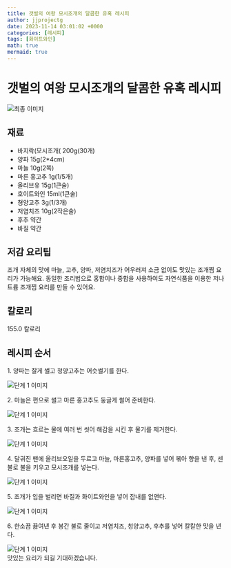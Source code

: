 ```yaml
---
title: 갯벌의 여왕 모시조개의 달콤한 유혹 레시피
author: jjprojectg
date: 2023-11-14 03:01:02 +0000
categories: [레시피]
tags: [화이트와인]
math: true
mermaid: true
---
```

<meta name="og:type" content="website"/>
<meta charset="UTF-8"/>
<div class="header">
  <h1>갯벌의 여왕 모시조개의 달콤한 유혹 레시피</h1>
</div>

<div class="container my-4">
  <div class="row">
    <div class="col-12 col-md-6">
      <div class="recipe-image">
        <img src="http://www.foodsafetykorea.go.kr/uploadimg/20161205/20161205092004_1480940404421.jpg" class="step-image" alt="최종 이미지"/>
      </div>
    </div>
    <div class="col-12 col-md-6">
      <div class="ingredients">
        <h2>재료</h2>
        <ul class="card">
          <li> 바지락(모시조개( 200g(30개) </li>
          <li>  양파 15g(2*4cm) </li>
          <li>  마늘 10g(2쪽) </li>
          <li>  마른 홍고추 1g(1/5개) </li>
          <li>  올리브유 15g(1큰술) </li>
          <li>  호이트와인 15ml(1큰술) </li>
          <li>  쳥양고추 3g(1/3개) </li>
          <li>  저염치즈 10g(2작은술) </li>
          <li>  후추 약간 </li>
          <li>  바질 약간 </li>
</ul>
      </div>
    </div>
    <div class="col-12 col-md-6">
      <div class="ingredients">
        <h2>저감 요리팁</h2>
        <div class="card"> 
          <p>
            조개 자체의 맛에 마늘, 고추, 양파, 저염치즈가 어우러져 소금 없이도 맛있는 조개찜 요리가 가능해요. 동일한 조리법으로 홍합이나 중합을 사용하여도 자연식품을 이용한 저나트륨 조개찜 요리를 만들 수 있어요.
          </p>
        </div>
      </div>
      <div class="ingredients">
        <h2>칼로리</h2>
        <div class="card"> 
          <p>
            155.0 칼로리
          </p>
        </div>
      </div>
    </div>
  </div>

  <h2 class="my-4">레시피 순서</h2>
  <div class="card recipe-card">
    <div class="card-body recipe-step">
      <p class="card-text step-description">1. 양파는 잘게 썰고 청양고추는 어슷썰기를 한다.</p>
      <img src="http://www.foodsafetykorea.go.kr/uploadimg/cook/781-1.jpg" alt="단계 1 이미지" class="step-image"/>
    </div>
  </div>
  <div class="card recipe-card">
    <div class="card-body recipe-step">
      <p class="card-text step-description">2. 마늘은 편으로 썰고 마른 홍고추도 둥글게 썰어 준비한다.</p>
      <img src="http://www.foodsafetykorea.go.kr/uploadimg/cook/781-2.jpg" alt="단계 1 이미지" class="step-image"/>
    </div>
  </div>
  <div class="card recipe-card">
    <div class="card-body recipe-step">
      <p class="card-text step-description">3. 조개는 흐르는 물에 여러 번 씻어 해감을 시킨 후 물기를 제거한다.</p>
      <img src="http://www.foodsafetykorea.go.kr/uploadimg/cook/781-3.jpg" alt="단계 1 이미지" class="step-image"/>
    </div>
  </div>
  <div class="card recipe-card">
    <div class="card-body recipe-step">
      <p class="card-text step-description">4. 달궈진 팬에 올리브오일을 두르고 마늘, 마른홍고추, 양파를 넣어 볶아 향을 낸 후, 센불로 불을 키우고 모시조개를 넣는다.</p>
      <img src="http://www.foodsafetykorea.go.kr/uploadimg/cook/781-4.jpg" alt="단계 1 이미지" class="step-image"/>
    </div>
  </div>
  <div class="card recipe-card">
    <div class="card-body recipe-step">
      <p class="card-text step-description">5. 조개가 입을 벌리면 바질과 화이트와인을 넣어 잡내를 없앤다.</p>
      <img src="http://www.foodsafetykorea.go.kr/uploadimg/cook/781-5.jpg" alt="단계 1 이미지" class="step-image"/>
    </div>
  </div>
  <div class="card recipe-card">
    <div class="card-body recipe-step">
      <p class="card-text step-description">6. 한소끔 끓여낸 후 붕간 불로 줄이고 저염치즈, 청양고추, 후추를 넣어 칼칼한 맛을 낸다.</p>
      <img src="http://www.foodsafetykorea.go.kr/uploadimg/cook/781-6.jpg" alt="단계 1 이미지" class="step-image"/>
    </div>
  </div>

</div>
맛있는 요리가 되길 기대하겠습니다.
